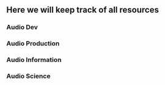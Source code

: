 ## Here we will keep track of all resources 
### Audio Dev
### Audio Production
### Audio Information
### Audio Science 
